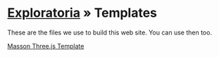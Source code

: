 [Exploratoria]( http://exploratoria.github.io ) &raquo;
Templates
===

These are the files we use to build this web site. You can use then too.

[Masson Three.js Template]( http://exploratoria.github.io/templates/masson-threejs-template.html )